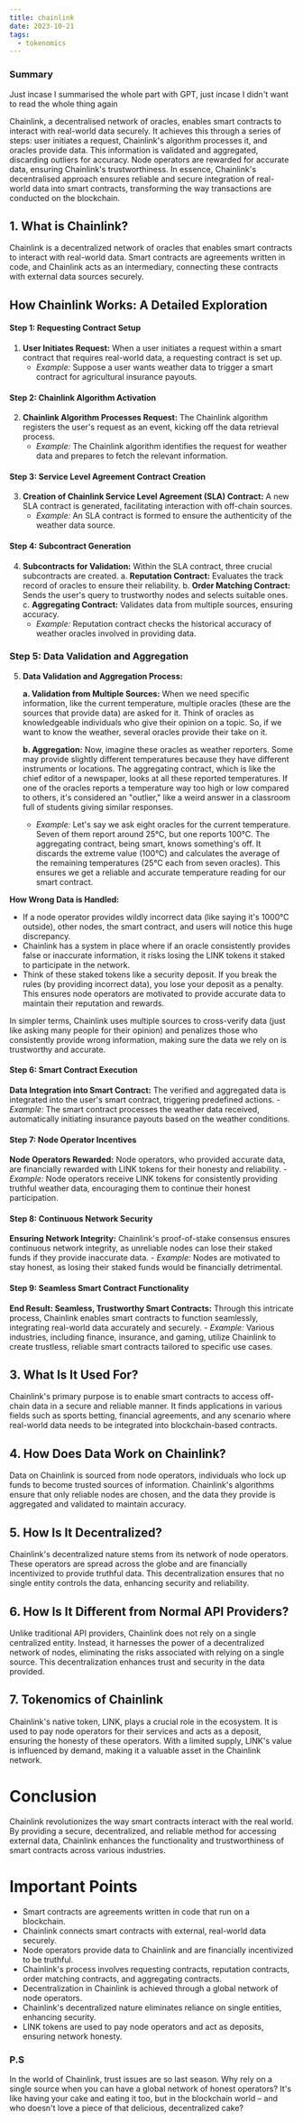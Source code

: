 ```yaml
---
title: chainlink
date: 2023-10-21
tags:
  - tokenomics
---
```


### Summary

Just incase I summarised the whole part with GPT, just incase I didn't want to read the whole thing again

Chainlink, a decentralised network of oracles, enables smart contracts to interact with real-world data securely. It achieves this through a series of steps: user initiates a request, Chainlink's algorithm processes it, and oracles provide data. This information is validated and aggregated, discarding outliers for accuracy. Node operators are rewarded for accurate data, ensuring Chainlink's trustworthiness. In essence, Chainlink's decentralised approach ensures reliable and secure integration of real-world data into smart contracts, transforming the way transactions are conducted on the blockchain.


## 1. What is Chainlink?

Chainlink is a decentralized network of oracles that enables smart contracts to interact with real-world data. Smart contracts are agreements written in code, and Chainlink acts as an intermediary, connecting these contracts with external data sources securely.

## How Chainlink Works: A Detailed Exploration

#### **Step 1: Requesting Contract Setup**

1. **User Initiates Request:** When a user initiates a request within a smart contract that requires real-world data, a requesting contract is set up.
    - _Example:_ Suppose a user wants weather data to trigger a smart contract for agricultural insurance payouts.

#### **Step 2: Chainlink Algorithm Activation**

2. **Chainlink Algorithm Processes Request:** The Chainlink algorithm registers the user's request as an event, kicking off the data retrieval process.
    - _Example:_ The Chainlink algorithm identifies the request for weather data and prepares to fetch the relevant information.

#### **Step 3: Service Level Agreement Contract Creation**

3. **Creation of Chainlink Service Level Agreement (SLA) Contract:** A new SLA contract is generated, facilitating interaction with off-chain sources.
    - _Example:_ An SLA contract is formed to ensure the authenticity of the weather data source.

#### **Step 4: Subcontract Generation**

4. **Subcontracts for Validation:** Within the SLA contract, three crucial subcontracts are created. 
   a. **Reputation Contract:** Evaluates the track record of oracles to ensure their reliability. 
   b. **Order Matching Contract:** Sends the user's query to trustworthy nodes and selects suitable ones. 
   c. **Aggregating Contract:** Validates data from multiple sources, ensuring accuracy.
    - _Example:_ Reputation contract checks the historical accuracy of weather oracles involved in providing data.

### **Step 5: Data Validation and Aggregation**

5. **Data Validation and Aggregation Process:**
    
    **a. Validation from Multiple Sources:** When we need specific information, like the current temperature, multiple oracles (these are the sources that provide data) are asked for it. Think of oracles as knowledgeable individuals who give their opinion on a topic. So, if we want to know the weather, several oracles provide their take on it.
    
    **b. Aggregation:** Now, imagine these oracles as weather reporters. Some may provide slightly different temperatures because they have different instruments or locations. The aggregating contract, which is like the chief editor of a newspaper, looks at all these reported temperatures. If one of the oracles reports a temperature way too high or low compared to others, it's considered an "outlier," like a weird answer in a classroom full of students giving similar responses.
    
    - _Example:_ Let's say we ask eight oracles for the current temperature. Seven of them report around 25°C, but one reports 100°C. The aggregating contract, being smart, knows something's off. It discards the extreme value (100°C) and calculates the average of the remaining temperatures (25°C each from seven oracles). This ensures we get a reliable and accurate temperature reading for our smart contract.

**How Wrong Data is Handled:**

- If a node operator provides wildly incorrect data (like saying it's 1000°C outside), other nodes, the smart contract, and users will notice this huge discrepancy.
- Chainlink has a system in place where if an oracle consistently provides false or inaccurate information, it risks losing the LINK tokens it staked to participate in the network.
- Think of these staked tokens like a security deposit. If you break the rules (by providing incorrect data), you lose your deposit as a penalty. This ensures node operators are motivated to provide accurate data to maintain their reputation and rewards.

In simpler terms, Chainlink uses multiple sources to cross-verify data (just like asking many people for their opinion) and penalizes those who consistently provide wrong information, making sure the data we rely on is trustworthy and accurate.

#### **Step 6: Smart Contract Execution**

 **Data Integration into Smart Contract:** The verified and aggregated data is integrated into the user's smart contract, triggering predefined actions.
    - _Example:_ The smart contract processes the weather data received, automatically initiating insurance payouts based on the weather conditions.

#### **Step 7: Node Operator Incentives**

 **Node Operators Rewarded:** Node operators, who provided accurate data, are financially rewarded with LINK tokens for their honesty and reliability.
    - _Example:_ Node operators receive LINK tokens for consistently providing truthful weather data, encouraging them to continue their honest participation.

#### **Step 8: Continuous Network Security**

**Ensuring Network Integrity:** Chainlink's proof-of-stake consensus ensures continuous network integrity, as unreliable nodes can lose their staked funds if they provide inaccurate data.
    - _Example:_ Nodes are motivated to stay honest, as losing their staked funds would be financially detrimental.

#### **Step 9: Seamless Smart Contract Functionality**

 **End Result: Seamless, Trustworthy Smart Contracts:** Through this intricate process, Chainlink enables smart contracts to function seamlessly, integrating real-world data accurately and securely.
    - _Example:_ Various industries, including finance, insurance, and gaming, utilize Chainlink to create trustless, reliable smart contracts tailored to specific use cases.

## 3. What Is It Used For?

Chainlink's primary purpose is to enable smart contracts to access off-chain data in a secure and reliable manner. It finds applications in various fields such as sports betting, financial agreements, and any scenario where real-world data needs to be integrated into blockchain-based contracts.

## 4. How Does Data Work on Chainlink?

Data on Chainlink is sourced from node operators, individuals who lock up funds to become trusted sources of information. Chainlink's algorithms ensure that only reliable nodes are chosen, and the data they provide is aggregated and validated to maintain accuracy.

## 5. How Is It Decentralized?

Chainlink's decentralized nature stems from its network of node operators. These operators are spread across the globe and are financially incentivized to provide truthful data. This decentralization ensures that no single entity controls the data, enhancing security and reliability.

## 6. How Is It Different from Normal API Providers?

Unlike traditional API providers, Chainlink does not rely on a single centralized entity. Instead, it harnesses the power of a decentralized network of nodes, eliminating the risks associated with relying on a single source. This decentralization enhances trust and security in the data provided.

## 7. Tokenomics of Chainlink

Chainlink's native token, LINK, plays a crucial role in the ecosystem. It is used to pay node operators for their services and acts as a deposit, ensuring the honesty of these operators. With a limited supply, LINK's value is influenced by demand, making it a valuable asset in the Chainlink network.

# Conclusion

Chainlink revolutionizes the way smart contracts interact with the real world. By providing a secure, decentralized, and reliable method for accessing external data, Chainlink enhances the functionality and trustworthiness of smart contracts across various industries.

# Important Points

- Smart contracts are agreements written in code that run on a blockchain.
- Chainlink connects smart contracts with external, real-world data securely.
- Node operators provide data to Chainlink and are financially incentivized to be truthful.
- Chainlink's process involves requesting contracts, reputation contracts, order matching contracts, and aggregating contracts.
- Decentralization in Chainlink is achieved through a global network of node operators.
- Chainlink's decentralized nature eliminates reliance on single entities, enhancing security.
- LINK tokens are used to pay node operators and act as deposits, ensuring network honesty.

### P.S

In the world of Chainlink, trust issues are so last season. Why rely on a single source when you can have a global network of honest operators? It's like having your cake and eating it too, but in the blockchain world – and who doesn't love a piece of that delicious, decentralized cake?
